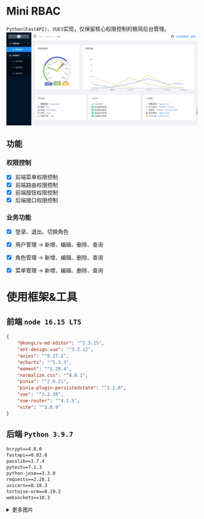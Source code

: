# Mini RBAC
`Python(FastAPI)`、`VUE3`实现，仅保留核心权限控制的极简后台管理。
![index](./imgs/index.png)
## 功能
### 权限控制
- [x] 前端菜单权限控制
- [x] 前端路由权限控制
- [x] 前端按钮权限控制
- [x] 后端接口权限控制
### 业务功能
- [x] 登录、退出、切换角色
- [x] 用户管理 -> 新增、编辑、删除、查询
- [x] 角色管理 -> 新增、编辑、删除、查询
- [x] 菜单管理 -> 新增、编辑、删除、查询


# 使用框架&工具
## 前端 `node 16.15 LTS`
```json
{
    "@kangc/v-md-editor": "^2.3.15",
    "ant-design-vue": "^3.2.12",
    "axios": "^0.27.2",
    "echarts": "^5.3.3",
    "moment": "^2.29.4",
    "normalize.css": "^8.0.1",
    "pinia": "^2.0.21",
    "pinia-plugin-persistedstate": "^2.2.0",
    "vue": "^3.2.38",
    "vue-router": "^4.1.5",
    "vite": "^3.0.9"
}
```
## 后端 `Python 3.9.7`
```
bcrypt==4.0.0
fastapi==0.82.0
passlib==1.7.4
pytest==7.1.3
python-jose==3.3.0
requests==2.28.1
uvicorn==0.18.3
tortoise-orm==0.19.2
websockets==10.3
```



<details>
<summary>更多图片</summary>

### 页面
![login](./imgs/login.png)
![change](./imgs//select.png)
![user](./imgs/useradd.png)
![role](./imgs/menuadd.png)
![menu](./imgs/roleadd.png)
### 接口
![user-api](./imgs/user-api.png)
![role-menu](./imgs/role-menu-api.png)

</details>